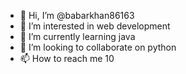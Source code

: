 - 👋 Hi, I’m @babarkhan86163
- 👀 I’m interested in web development
- 🌱 I’m currently learning java
- 💞️ I’m looking to collaborate on python
- 📫 How to reach me 10

<!---
babarkhan86163/babarkhan86163 is a ✨ special ✨ repository because its `README.md` (this file) appears on your GitHub profile.
You can click the Preview link to take a look at your changes.
--->
